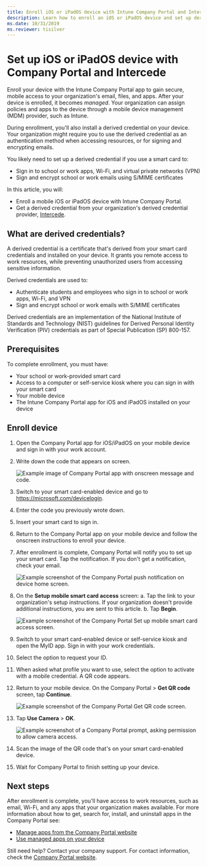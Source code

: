 ```yaml
---
title: Enroll iOS or iPadOS device with Intune Company Portal and Intercede
description: Learn how to enroll an iOS or iPadOS device and set up derived credential authentication with Intercede.
ms.date: 10/31/2019
ms.reviewer: tisilver
---
```


# Set up iOS or iPadOS device with Company Portal and Intercede

Enroll your device with the Intune Company Portal app to gain secure, mobile access to your organization's email, files, and apps.  After your device is enrolled, it becomes *managed*. Your organization can assign policies and apps to the device through a mobile device management (MDM) provider, such as Intune.

During enrollment, you'll also install a derived credential on your device. Your organization might require you to use the derived credential as an authentication method when accessing resources, or for signing and encrypting emails.

You likely need to set up a derived credential if you use a smart card to:

* Sign in to school or work apps, Wi-Fi, and virtual private networks (VPN)
* Sign and encrypt school or work emails using S/MIME certificates

In this article, you will:

* Enroll a mobile iOS or iPadOS device with Intune Company Portal.
* Get a derived credential from your organization's derived credential provider, [Intercede](https://www.intercede.com/).


## What are derived credentials?
A derived credential is a certificate that's derived from your smart card credentials and installed on your device. It grants you remote access to work resources, while preventing unauthorized users from accessing sensitive information.

Derived credentials are used to:
* Authenticate students and employees who sign in to school or work apps, Wi-Fi, and VPN
* Sign and encrypt school or work emails with S/MIME certificates

Derived credentials are an implementation of the National Institute of Standards and Technology (NIST) guidelines for Derived Personal Identity Verification (PIV) credentials as part of Special Publication (SP) 800-157.

## Prerequisites

 To complete enrollment, you must have:

* Your school or work-provided smart card
* Access to a computer or self-service kiosk where you can sign in with your smart card
* Your mobile device
* The Intune Company Portal app for iOS and iPadOS installed on your device


## Enroll device
1. Open the Company Portal app for iOS/iPadOS on your mobile device and sign in with your work account.
2. Write down the code that appears on screen.

    ![Example image of Company Portal app with onscreen message and code.](./media/enroll-ios-device-intercede/copy-code-intercede.png)

1. Switch to your smart card-enabled device and go to https://microsoft.com/devicelogin.

1. Enter the code you previously wrote down.

2. Insert your smart card to sign in.

3. Return to the Company Portal app on your mobile device and follow the onscreen instructions to enroll your device.
4. After enrollment is complete, Company Portal will notify you to set up your smart card. Tap the notification. If you don't get a notification, check your email.

    ![Example screenshot of the Company Portal push notification on device home screen.](./media/enroll-ios-device-intercede/action-required-in-app-intercede.png)

5. On the **Setup mobile smart card access** screen:
    a. Tap the link to your organization's setup instructions. If your organization doesn't provide additional instructions, you are sent to this article.
    b. Tap **Begin**.

    ![Example screenshot of the Company Portal Set up mobile smart card access screen.](./media/enroll-ios-device-intercede/smart-card-info-intercede.png)

6. Switch to your smart card-enabled device or self-service kiosk and open the MyID app. Sign in with your work credentials.
7. Select the option to request your ID.
8. When asked what profile you want to use, select the option to activate with a mobile credential. A QR code appears.
9. Return to your mobile device. On the Company Portal > **Get QR code** screen, tap **Continue**.

    ![Example screenshot of the Company Portal Get QR code screen.](./media/enroll-ios-device-intercede/get-qr-code-intercede.png)

10. Tap **Use Camera** > **OK**.

    ![Example screenshot of a Company Portal prompt, asking permission to allow camera access.](./media/enroll-ios-device-intercede/allow-cp-camera-access-intercede.png)

11. Scan the image of the QR code that's on your smart card-enabled device.
12. Wait for Company Portal to finish setting up your device.

## Next steps
After enrollment is complete, you'll have access to work resources, such as email, Wi-Fi, and any apps that your organization makes available. For more information about how to get, search for, install, and uninstall apps in the Company Portal see:

* [Manage apps from the Company Portal website](manage-apps-cpweb.md)
* [Use managed apps on your device](use-managed-apps-on-your-device-ios.md)

Still need help? Contact your company support. For contact information, check the [Company Portal website](https://go.microsoft.com/fwlink/?linkid=2010980).
